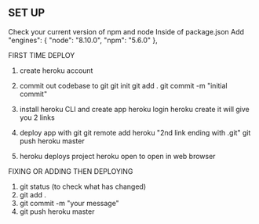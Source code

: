 ## SET UP

Check your current version of npm and node
Inside of package.json
Add 
"engines": {
    "node": "8.10.0",
    "npm": "5.6.0"
},

FIRST TIME DEPLOY

1. create heroku account

2. commit out codebase to git
    git init
    git add .
    git commit -m "initial commit"
3. install heroku CLI and create app
    heroku login
    heroku create
    it will give you 2 links 
4. deploy app with git
    git remote add heroku "2nd link ending with .git"
    git push heroku master
5. heroku deploys project
    heroku open to open in web browser

FIXING OR ADDING THEN DEPLOYING

1. git status (to check what has changed)
2. git add .
3. git commit -m "your message"
4. git push heroku master
